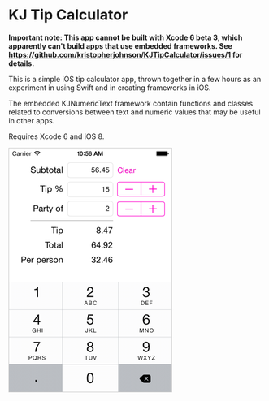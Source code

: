KJ Tip Calculator
=================

**Important note: This app cannot be built with Xcode 6 beta 3, which apparently can't build apps that use embedded frameworks. See <https://github.com/kristopherjohnson/KJTipCalculator/issues/1> for details.**

This is a simple iOS tip calculator app, thrown together in a few hours as an experiment in using Swift and in creating frameworks in iOS.

The embedded KJNumericText framework contain functions and classes related to conversions between text and numeric values that may be useful in other apps.

Requires Xcode 6 and iOS 8.

![Screenshot](KJTipCalculatorScreenshot.png)
